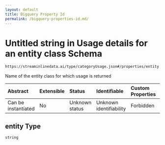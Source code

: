 ```yaml
---
layout: default
title: Bigquery Property Id
permalink: /bigquery-properties-id.md/
---
```

# Untitled string in Usage details for an entity class Schema

```txt
https://streaminlinedata.ai/type/categoryUsage.json#/properties/entity
```

Name of the entity class for which usage is returned

| Abstract            | Extensible | Status         | Identifiable            | Custom Properties | Additional Properties | Access Restrictions | Defined In                                                              |
| :------------------ | :--------- | :------------- | :---------------------- | :---------------- | :-------------------- | :------------------ | :---------------------------------------------------------------------- |
| Can be instantiated | No         | Unknown status | Unknown identifiability | Forbidden         | Allowed               | none                | [categoryUsage.json*](catagoryUsage.md "open original schema") |

## entity Type

`string`
